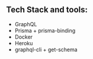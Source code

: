 ## Tech Stack and tools:
- GraphQL
- Prisma + prisma-binding
- Docker
- Heroku
- graphql-cli + get-schema